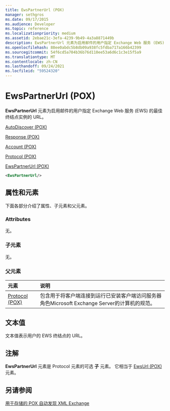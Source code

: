 ```yaml
---
title: EwsPartnerUrl (POX)
manager: sethgros
ms.date: 09/17/2015
ms.audience: Developer
ms.topic: reference
ms.localizationpriority: medium
ms.assetid: 2ebae21c-3efa-4239-9b49-4a3a8871449b
description: EwsPartnerUrl 元素为启用邮件的用户指定 Exchange Web 服务 (EWS) 的最佳终结点实例的 URL。
ms.openlocfilehash: 88ee0abdc5b8db09a938fc5fdba717a166b42399
ms.sourcegitcommit: 54f6cd5a704b36b76d110ee53a6d6c1c3e15f5a9
ms.translationtype: MT
ms.contentlocale: zh-CN
ms.lasthandoff: 09/24/2021
ms.locfileid: "59524320"
---
```

# <a name="ewspartnerurl-pox"></a>EwsPartnerUrl (POX)

**EwsPartnerUrl** 元素为启用邮件的用户指定 Exchange Web 服务 (EWS) 的最佳终结点实例的 URL。 
  
[AutoDiscover (POX)](autodiscover-pox.md)
  
[Response (POX)](response-pox.md)
  
[Account (POX)](account-pox.md)
  
[Protocol (POX)](protocol-pox.md)
  
[EwsPartnerUrl (POX)](ewspartnerurl-pox.md)
  
```XML
<EwsPartnerUrl/>
```

## <a name="attributes-and-elements"></a>属性和元素

下面各部分介绍了属性、子元素和父元素。
  
### <a name="attributes"></a>Attributes

无。
  
### <a name="child-elements"></a>子元素

无。
  
### <a name="parent-elements"></a>父元素

|**元素**|**说明**|
|:-----|:-----|
|[Protocol (POX)](protocol-pox.md) <br/> |包含用于将客户端连接到运行已安装客户端访问服务器角色Microsoft Exchange Server的计算机的规范。  <br/> |
   
## <a name="text-value"></a>文本值

文本值表示用户的 EWS 终结点的 URL。
  
## <a name="remarks"></a>注解

**EwsPartnerUrl** 元素是 Protocol 元素的可选 **子** 元素。 它相当于 [EwsUrl (POX) ](ewsurl-pox.md) 元素。 
  
## <a name="see-also"></a>另请参阅



[用于存储的 POX 自动发现 XML Exchange](pox-autodiscover-xml-elements-for-exchange.md)

